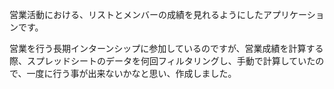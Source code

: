<p>営業活動における、リストとメンバーの成績を見れるようにしたアプリケーションです。<p>

<p>営業を行う長期インターンシップに参加しているのですが、営業成績を計算する際、スプレッドシートのデータを何回フィルタリングし、手動で計算していたので、一度に行う事が出来ないかなと思い、作成しました。</p>
